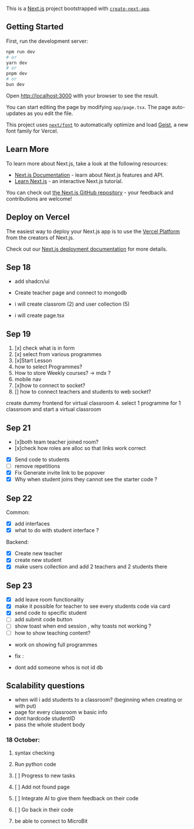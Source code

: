This is a [Next.js](https://nextjs.org) project bootstrapped with [`create-next-app`](https://nextjs.org/docs/app/api-reference/cli/create-next-app).

## Getting Started

First, run the development server:

```bash
npm run dev
# or
yarn dev
# or
pnpm dev
# or
bun dev
```

Open [http://localhost:3000](http://localhost:3000) with your browser to see the result.

You can start editing the page by modifying `app/page.tsx`. The page auto-updates as you edit the file.

This project uses [`next/font`](https://nextjs.org/docs/app/building-your-application/optimizing/fonts) to automatically optimize and load [Geist](https://vercel.com/font), a new font family for Vercel.

## Learn More

To learn more about Next.js, take a look at the following resources:

- [Next.js Documentation](https://nextjs.org/docs) - learn about Next.js features and API.
- [Learn Next.js](https://nextjs.org/learn) - an interactive Next.js tutorial.

You can check out [the Next.js GitHub repository](https://github.com/vercel/next.js) - your feedback and contributions are welcome!

## Deploy on Vercel

The easiest way to deploy your Next.js app is to use the [Vercel Platform](https://vercel.com/new?utm_medium=default-template&filter=next.js&utm_source=create-next-app&utm_campaign=create-next-app-readme) from the creators of Next.js.

Check out our [Next.js deployment documentation](https://nextjs.org/docs/app/building-your-application/deploying) for more details.

## Sep 18

- add shadcn/ui
- Create teacher page and connect to mongodb

- i will create classrom (2) and user collection (5)
- i will create page.tsx

## Sep 19

1. [x] check what is in form
2. [x] select from various programmes
3. [x]Start Lesson
4. how to select Programmes?
5. How to store Weekly courses? -> mdx ?
6. mobile nav
7. [x]how to connect to socket?
8. [] how to connect teachers and students to web socket?

create dummy frontend for virtual classroom 4. select 1 programme for 1 classroom and start a virtual classroom

## Sep 21

- [x]both team teacher joined room?
- [x]check how roles are alloc so that links work correct
- [x] Send code to students
- [ ] remove repetitions
- [x] Fix Generate invite link to be popover
- [x] Why when student joins they cannot see the starter code ?

## Sep 22

Common:

- [x] add interfaces
- [x] what to do with student interface ?

Backend:

- [x] Create new teacher
- [x] create new student
- [x] make users collection and add 2 teachers and 2 students there

## Sep 23

- [x] add leave room functionality
- [x] make it possible for teacher to see every students code via card
- [x] send code to specific student
- [ ] add submit code button
- [ ] show toast when end session , why toasts not working ?
- [ ] how to show teaching content?

- work on showing full programmes

- fix :
- dont add someone whos is not id db

## Scalability questions

- when will i add students to a classroom? (beginning when creating or with put)
- page for every classroom w basic info
- dont hardcode studentID
- pass the whole student body

### 18 October:

1. syntax checking
2. Run python code
3. [ ] Progress to new tasks
4. [ ] Add not found page
5. [ ] Integrate AI to give them feedback on their code
6. [ ] Go back in their code

7. be able to connect to MicroBit
